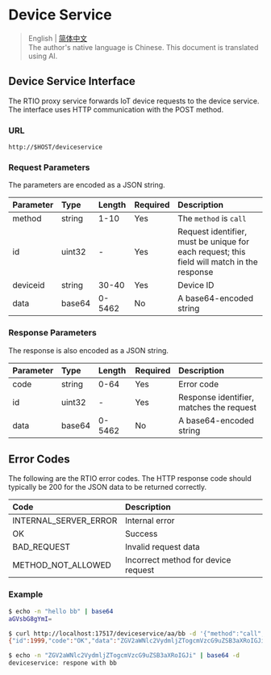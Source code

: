 # Device Service

> English | [简体中文](./cn/http_deviceservice.md)  
> The author's native language is Chinese. This document is translated using AI.

## Device Service Interface

The RTIO proxy service forwards IoT device requests to the device service. The interface uses HTTP communication with the POST method.

### URL

```text
http://$HOST/deviceservice
```

### Request Parameters

The parameters are encoded as a JSON string.

| Parameter | Type   | Length  | Required | Description                                   |
|:----------|:-------|:--------|:---------|:----------------------------------------------|
| method    | string | 1-10    | Yes      | The `method` is `call` |
| id        | uint32 | -       | Yes      | Request identifier, must be unique for each request; this field will match in the response |
| deviceid  | string | 30-40   | Yes      | Device ID                                     |
| data      | base64 | 0-5462  | No       | A base64-encoded string                       |

### Response Parameters

The response is also encoded as a JSON string.

| Parameter | Type   | Length  | Required | Description                                   |
|:----------|:-------|:--------|:---------|:----------------------------------------------|
| code      | string | 0-64    | Yes      | Error code                                    |
| id        | uint32 | -       | Yes      | Response identifier, matches the request      |
| data      | base64 | 0-5462  | No       | A base64-encoded string                       |

## Error Codes

The following are the RTIO error codes. The HTTP response code should typically be 200 for the JSON data to be returned correctly.

| Code                     | Description                            |
|:-------------------------|:---------------------------------------|
| INTERNAL_SERVER_ERROR    | Internal error                         |
| OK                       | Success                                |
| BAD_REQUEST              | Invalid request data                   |
| METHOD_NOT_ALLOWED       | Incorrect method for device request    |

### Example

```sh
$ echo -n "hello bb" | base64
aGVsbG8gYmI=

$ curl http://localhost:17517/deviceservice/aa/bb -d '{"method":"call","id":1999,"deviceid":"cfa09baa-4913-4ad7-a936-2e26f9671b05","data":"aGVsbG8gYmI="}'
{"id":1999,"code":"OK","data":"ZGV2aWNlc2VydmljZTogcmVzcG9uZSB3aXRoIGJi"}

$ echo -n "ZGV2aWNlc2VydmljZTogcmVzcG9uZSB3aXRoIGJi" | base64 -d
deviceservice: respone with bb
```
